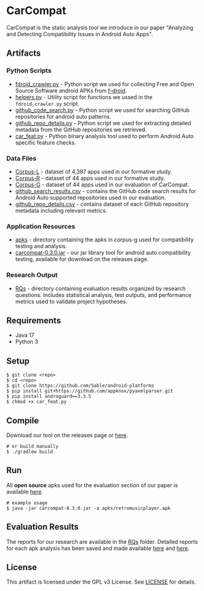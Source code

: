 # CarCompat

CarCompat is the static analysis tool we introduce in our paper "Analyzing and Detecting Compatibility Issues in Android Auto Apps".


## Artifacts

### Python Scripts
- [fdroid_crawler.py](https://anonymous.4open.science/r/carcompat-0503/fdroid_crawler.py) - Python script we used for collecting Free and Open Source Software android APKs from [f-droid](https://f-droid.org/en/).
- [helpers.py](https://anonymous.4open.science/r/carcompat-0503/fdroid_crawler.py) - Utility script for functions we ussed in the `fdroid_crawler.py` script.
- [github_code_search.py](https://anonymous.4open.science/r/carcompat-0503/github_code_search.py) - Python script we used for searching GitHub repositories for android auto patterns. 
- [github_repo_details.py](https://anonymous.4open.science/r/carcompat-0503/github_repo_details.py) - Python script we used for extracting detailed metadata from the GitHub repositories we retrieved.
- [car_feat.py](https://anonymous.4open.science/r/carcompat-0503/car_feat.py) - Python binary analysis tool used to perform Android Auto specific feature checks.

### Data Files
- [Corpus-L](https://anonymous.4open.science/r/carcompat-0503/RQs/RQ1/Corpus-L.csv) - dataset of 4,387 apps used in our formative study.
- [Corpus-R](https://anonymous.4open.science/r/carcompat-0503/RQs/RQ2/Corpus-R.csv) - dataset of 44 apps used in our formative study.
- [Corpus-G](https://anonymous.4open.science/r/carcompat-0503/RQs/RQ3/Corpus-G.csv) - dataset of 44 apps used in our evaluation of CarCompat.
- [github_search_results.csv](https://anonymous.4open.science/r/carcompat-0503/github_search_results.csv) - contains the GitHub code search results for Android Auto supported repositories used in our evaluation.
- [github_repo_details.csv](https://anonymous.4open.science/r/carcompat-0503/github_repo_details.csv) - contains dataset of each GitHub repository metadata including relevant metrics.

### Application Resources
- [apks](https://anonymous.4open.science/r/carcompat-0503/apks) - directory containing the apks in corpus-g used for compatibility testing and analysis.
- [carcompat-0.3.0.jar](https://anonymous.4open.science/r/carcompat-0503/carcompat-0.3.0.jar) - our jar library tool for android auto compatibility testing, available for download on the releases page.

### Research Output
- [RQs](https://anonymous.4open.science/r/carcompat-0503/RQs/) - directory containing evaluation results organized by research questions. Includes statistical analysis, test outputs, and performance metrics used to validate project hypotheses.


## Requirements

- Java 17
- Python 3

## Setup

```shell
$ git clone <repo>
$ cd <repo>
$ git clone https://github.com/Sable/android-platforms
$ pip install git+https://github.com/appknox/pyaxmlparser.git
$ pip install androguard==3.3.5
$ chmod +x car_feat.py
```

## Compile

Download our tool on the releases page or [here](https://anonymous.4open.science/r/carcompat-0503/carcompat-0.3.0.jar).

```shell
# or build manually
$ ./gradlew build
```

## Run

All **open source** apks used for the evaluation section of our paper is available [here](https://anonymous.4open.science/r/carcompat-0503/apks/).

```shell
# example usage
$ java -jar carcompat-0.3.0.jar -a apks/retromusicplayer.apk
```

## Evaluation Results

The reports for our research are available in the [RQs](https://anonymous.4open.science/r/carcompat-0503/RQs/) folder.
Detailed reports for each apk analysis has been saved and made available [here](https://anonymous.4open.science/r/carcompat-0503/RQs/RQ3/) and [here](https://anonymous.4open.science/r/carcompat-0503/RQs/RQ4/).

## License
This artifact is licensed under the GPL v3 License. See [LICENSE](https://anonymous.4open.science/r/carcompat-0503/LICENSE) for details.
